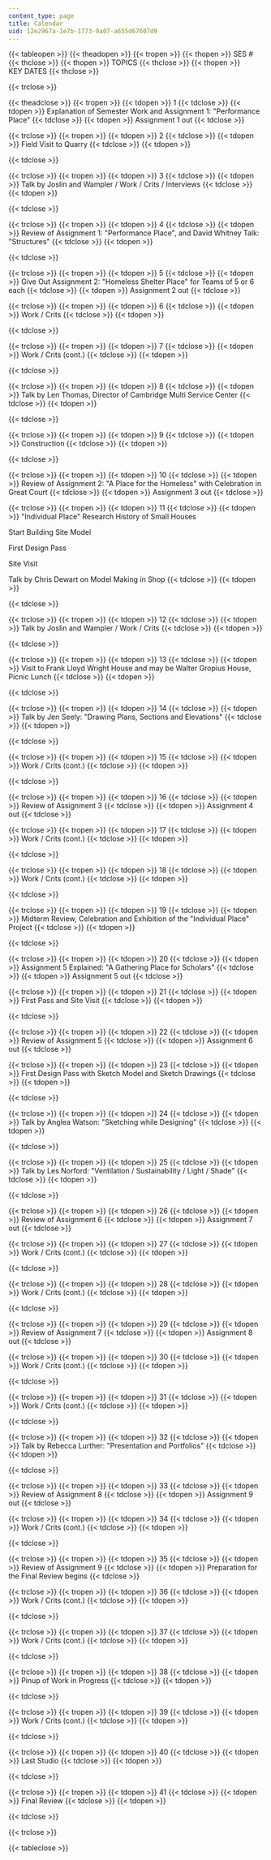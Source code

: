 ```yaml
---
content_type: page
title: Calendar
uid: 12e2967a-1e7b-1773-9a07-a655d67607d9
---
```


{{< tableopen >}}
{{< theadopen >}}
{{< tropen >}}
{{< thopen >}}
SES #
{{< thclose >}}
{{< thopen >}}
TOPICS
{{< thclose >}}
{{< thopen >}}
KEY DATES
{{< thclose >}}

{{< trclose >}}

{{< theadclose >}}
{{< tropen >}}
{{< tdopen >}}
1
{{< tdclose >}}
{{< tdopen >}}
Explanation of Semester Work and Assignment 1: "Performance Place"
{{< tdclose >}}
{{< tdopen >}}
Assignment 1 out
{{< tdclose >}}

{{< trclose >}}
{{< tropen >}}
{{< tdopen >}}
2
{{< tdclose >}}
{{< tdopen >}}
Field Visit to Quarry
{{< tdclose >}}
{{< tdopen >}}

{{< tdclose >}}

{{< trclose >}}
{{< tropen >}}
{{< tdopen >}}
3
{{< tdclose >}}
{{< tdopen >}}
Talk by Joslin and Wampler / Work / Crits / Interviews
{{< tdclose >}}
{{< tdopen >}}

{{< tdclose >}}

{{< trclose >}}
{{< tropen >}}
{{< tdopen >}}
4
{{< tdclose >}}
{{< tdopen >}}
Review of Assignment 1: "Performance Place", and David Whitney Talk: "Structures"
{{< tdclose >}}
{{< tdopen >}}

{{< tdclose >}}

{{< trclose >}}
{{< tropen >}}
{{< tdopen >}}
5
{{< tdclose >}}
{{< tdopen >}}
Give Out Assignment 2: "Homeless Shelter Place" for Teams of 5 or 6 each
{{< tdclose >}}
{{< tdopen >}}
Assignment 2 out
{{< tdclose >}}

{{< trclose >}}
{{< tropen >}}
{{< tdopen >}}
6
{{< tdclose >}}
{{< tdopen >}}
Work / Crits
{{< tdclose >}}
{{< tdopen >}}

{{< tdclose >}}

{{< trclose >}}
{{< tropen >}}
{{< tdopen >}}
7
{{< tdclose >}}
{{< tdopen >}}
Work / Crits (cont.)
{{< tdclose >}}
{{< tdopen >}}

{{< tdclose >}}

{{< trclose >}}
{{< tropen >}}
{{< tdopen >}}
8
{{< tdclose >}}
{{< tdopen >}}
Talk by Len Thomas, Director of Cambridge Multi Service Center
{{< tdclose >}}
{{< tdopen >}}

{{< tdclose >}}

{{< trclose >}}
{{< tropen >}}
{{< tdopen >}}
9
{{< tdclose >}}
{{< tdopen >}}
Construction
{{< tdclose >}}
{{< tdopen >}}

{{< tdclose >}}

{{< trclose >}}
{{< tropen >}}
{{< tdopen >}}
10
{{< tdclose >}}
{{< tdopen >}}
Review of Assignment 2: "A Place for the Homeless" with Celebration in Great Court
{{< tdclose >}}
{{< tdopen >}}
Assignment 3 out
{{< tdclose >}}

{{< trclose >}}
{{< tropen >}}
{{< tdopen >}}
11
{{< tdclose >}}
{{< tdopen >}}
"Individual Place" Research History of Small Houses  
  
Start Building Site Model  
  
First Design Pass  
  
Site Visit  
  
Talk by Chris Dewart on Model Making in Shop
{{< tdclose >}}
{{< tdopen >}}

{{< tdclose >}}

{{< trclose >}}
{{< tropen >}}
{{< tdopen >}}
12
{{< tdclose >}}
{{< tdopen >}}
Talk by Joslin and Wampler / Work / Crits
{{< tdclose >}}
{{< tdopen >}}

{{< tdclose >}}

{{< trclose >}}
{{< tropen >}}
{{< tdopen >}}
13
{{< tdclose >}}
{{< tdopen >}}
Visit to Frank Lloyd Wright House and may be Walter Gropius House, Picnic Lunch
{{< tdclose >}}
{{< tdopen >}}

{{< tdclose >}}

{{< trclose >}}
{{< tropen >}}
{{< tdopen >}}
14
{{< tdclose >}}
{{< tdopen >}}
Talk by Jen Seely: "Drawing Plans, Sections and Elevations"
{{< tdclose >}}
{{< tdopen >}}

{{< tdclose >}}

{{< trclose >}}
{{< tropen >}}
{{< tdopen >}}
15
{{< tdclose >}}
{{< tdopen >}}
Work / Crits (cont.)
{{< tdclose >}}
{{< tdopen >}}

{{< tdclose >}}

{{< trclose >}}
{{< tropen >}}
{{< tdopen >}}
16
{{< tdclose >}}
{{< tdopen >}}
Review of Assignment 3
{{< tdclose >}}
{{< tdopen >}}
Assignment 4 out
{{< tdclose >}}

{{< trclose >}}
{{< tropen >}}
{{< tdopen >}}
17
{{< tdclose >}}
{{< tdopen >}}
Work / Crits (cont.)
{{< tdclose >}}
{{< tdopen >}}

{{< tdclose >}}

{{< trclose >}}
{{< tropen >}}
{{< tdopen >}}
18
{{< tdclose >}}
{{< tdopen >}}
Work / Crits (cont.)
{{< tdclose >}}
{{< tdopen >}}

{{< tdclose >}}

{{< trclose >}}
{{< tropen >}}
{{< tdopen >}}
19
{{< tdclose >}}
{{< tdopen >}}
Midterm Review, Celebration and Exhibition of the "Individual Place" Project
{{< tdclose >}}
{{< tdopen >}}

{{< tdclose >}}

{{< trclose >}}
{{< tropen >}}
{{< tdopen >}}
20
{{< tdclose >}}
{{< tdopen >}}
Assignment 5 Explained: "A Gathering Place for Scholars"
{{< tdclose >}}
{{< tdopen >}}
Assignment 5 out
{{< tdclose >}}

{{< trclose >}}
{{< tropen >}}
{{< tdopen >}}
21
{{< tdclose >}}
{{< tdopen >}}
First Pass and Site Visit
{{< tdclose >}}
{{< tdopen >}}

{{< tdclose >}}

{{< trclose >}}
{{< tropen >}}
{{< tdopen >}}
22
{{< tdclose >}}
{{< tdopen >}}
Review of Assignment 5
{{< tdclose >}}
{{< tdopen >}}
Assignment 6 out
{{< tdclose >}}

{{< trclose >}}
{{< tropen >}}
{{< tdopen >}}
23
{{< tdclose >}}
{{< tdopen >}}
First Design Pass with Sketch Model and Sketch Drawings
{{< tdclose >}}
{{< tdopen >}}

{{< tdclose >}}

{{< trclose >}}
{{< tropen >}}
{{< tdopen >}}
24
{{< tdclose >}}
{{< tdopen >}}
Talk by Anglea Watson: "Sketching while Designing"
{{< tdclose >}}
{{< tdopen >}}

{{< tdclose >}}

{{< trclose >}}
{{< tropen >}}
{{< tdopen >}}
25
{{< tdclose >}}
{{< tdopen >}}
Talk by Les Norford: "Ventilation / Sustainability / Light / Shade"
{{< tdclose >}}
{{< tdopen >}}

{{< tdclose >}}

{{< trclose >}}
{{< tropen >}}
{{< tdopen >}}
26
{{< tdclose >}}
{{< tdopen >}}
Review of Assignment 6
{{< tdclose >}}
{{< tdopen >}}
Assignment 7 out
{{< tdclose >}}

{{< trclose >}}
{{< tropen >}}
{{< tdopen >}}
27
{{< tdclose >}}
{{< tdopen >}}
Work / Crits (cont.)
{{< tdclose >}}
{{< tdopen >}}

{{< tdclose >}}

{{< trclose >}}
{{< tropen >}}
{{< tdopen >}}
28
{{< tdclose >}}
{{< tdopen >}}
Work / Crits (cont.)
{{< tdclose >}}
{{< tdopen >}}

{{< tdclose >}}

{{< trclose >}}
{{< tropen >}}
{{< tdopen >}}
29
{{< tdclose >}}
{{< tdopen >}}
Review of Assignment 7
{{< tdclose >}}
{{< tdopen >}}
Assignment 8 out
{{< tdclose >}}

{{< trclose >}}
{{< tropen >}}
{{< tdopen >}}
30
{{< tdclose >}}
{{< tdopen >}}
Work / Crits (cont.)
{{< tdclose >}}
{{< tdopen >}}

{{< tdclose >}}

{{< trclose >}}
{{< tropen >}}
{{< tdopen >}}
31
{{< tdclose >}}
{{< tdopen >}}
Work / Crits (cont.)
{{< tdclose >}}
{{< tdopen >}}

{{< tdclose >}}

{{< trclose >}}
{{< tropen >}}
{{< tdopen >}}
32
{{< tdclose >}}
{{< tdopen >}}
Talk by Rebecca Lurther: "Presentation and Portfolios"
{{< tdclose >}}
{{< tdopen >}}

{{< tdclose >}}

{{< trclose >}}
{{< tropen >}}
{{< tdopen >}}
33
{{< tdclose >}}
{{< tdopen >}}
Review of Assignment 8
{{< tdclose >}}
{{< tdopen >}}
Assignment 9 out
{{< tdclose >}}

{{< trclose >}}
{{< tropen >}}
{{< tdopen >}}
34
{{< tdclose >}}
{{< tdopen >}}
Work / Crits (cont.)
{{< tdclose >}}
{{< tdopen >}}

{{< tdclose >}}

{{< trclose >}}
{{< tropen >}}
{{< tdopen >}}
35
{{< tdclose >}}
{{< tdopen >}}
Review of Assignment 9
{{< tdclose >}}
{{< tdopen >}}
Preparation for the Final Review begins
{{< tdclose >}}

{{< trclose >}}
{{< tropen >}}
{{< tdopen >}}
36
{{< tdclose >}}
{{< tdopen >}}
Work / Crits (cont.)
{{< tdclose >}}
{{< tdopen >}}

{{< tdclose >}}

{{< trclose >}}
{{< tropen >}}
{{< tdopen >}}
37
{{< tdclose >}}
{{< tdopen >}}
Work / Crits (cont.)
{{< tdclose >}}
{{< tdopen >}}

{{< tdclose >}}

{{< trclose >}}
{{< tropen >}}
{{< tdopen >}}
38
{{< tdclose >}}
{{< tdopen >}}
Pinup of Work in Progress
{{< tdclose >}}
{{< tdopen >}}

{{< tdclose >}}

{{< trclose >}}
{{< tropen >}}
{{< tdopen >}}
39
{{< tdclose >}}
{{< tdopen >}}
Work / Crits (cont.)
{{< tdclose >}}
{{< tdopen >}}

{{< tdclose >}}

{{< trclose >}}
{{< tropen >}}
{{< tdopen >}}
40
{{< tdclose >}}
{{< tdopen >}}
Last Studio
{{< tdclose >}}
{{< tdopen >}}

{{< tdclose >}}

{{< trclose >}}
{{< tropen >}}
{{< tdopen >}}
41
{{< tdclose >}}
{{< tdopen >}}
Final Review
{{< tdclose >}}
{{< tdopen >}}

{{< tdclose >}}

{{< trclose >}}

{{< tableclose >}}